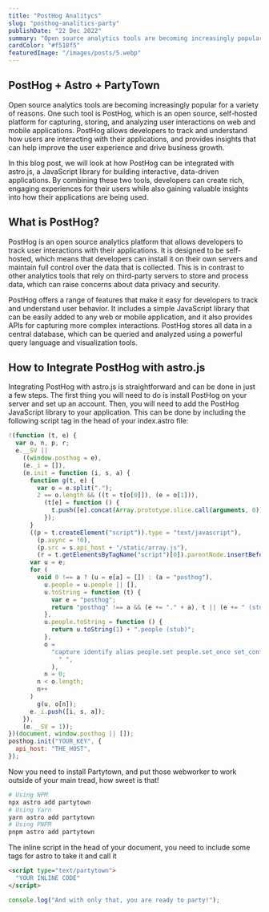 ```yaml
---
title: "PostHog Analitycs"
slug: "posthog-analitics-party"
publishDate: "22 Dec 2022"
summary: "Open source analytics tools are becoming increasingly popular for a variety of reasons. One such tool is PostHog, which  is an open source, self-hosted platform for capturing, storing, and analyzing user interactions on web and mobile applications"
cardColor: "#f518f5"
featuredImage: "/images/posts/5.webp"
---
```


## PostHog + Astro + PartyTown

Open source analytics tools are becoming increasingly popular for a variety of reasons. One such tool is PostHog, which is an open source, self-hosted platform for capturing, storing, and analyzing user interactions on web and mobile applications. PostHog allows developers to track and understand how users are interacting with their applications, and provides insights that can help improve the user experience and drive business growth.

In this blog post, we will look at how PostHog can be integrated with astro.js, a JavaScript library for building interactive, data-driven applications. By combining these two tools, developers can create rich, engaging experiences for their users while also gaining valuable insights into how their applications are being used.

## What is PostHog?

PostHog is an open source analytics platform that allows developers to track user interactions with their applications. It is designed to be self-hosted, which means that developers can install it on their own servers and maintain full control over the data that is collected. This is in contrast to other analytics tools that rely on third-party servers to store and process data, which can raise concerns about data privacy and security.

PostHog offers a range of features that make it easy for developers to track and understand user behavior. It includes a simple JavaScript library that can be easily added to any web or mobile application, and it also provides APIs for capturing more complex interactions. PostHog stores all data in a central database, which can be queried and analyzed using a powerful query language and visualization tools.

## How to Integrate PostHog with astro.js

Integrating PostHog with astro.js is straightforward and can be done in just a few steps. The first thing you will need to do is install PostHog on your server and set up an account. Then, you will need to add the PostHog JavaScript library to your application. This can be done by including the following script tag in the head of your index.astro file:

```js
!(function (t, e) {
  var o, n, p, r;
  e.__SV ||
    ((window.posthog = e),
    (e._i = []),
    (e.init = function (i, s, a) {
      function g(t, e) {
        var o = e.split(".");
        2 == o.length && ((t = t[o[0]]), (e = o[1])),
          (t[e] = function () {
            t.push([e].concat(Array.prototype.slice.call(arguments, 0)));
          });
      }
      ((p = t.createElement("script")).type = "text/javascript"),
        (p.async = !0),
        (p.src = s.api_host + "/static/array.js"),
        (r = t.getElementsByTagName("script")[0]).parentNode.insertBefore(p, r);
      var u = e;
      for (
        void 0 !== a ? (u = e[a] = []) : (a = "posthog"),
          u.people = u.people || [],
          u.toString = function (t) {
            var e = "posthog";
            return "posthog" !== a && (e += "." + a), t || (e += " (stub)"), e;
          },
          u.people.toString = function () {
            return u.toString(1) + ".people (stub)";
          },
          o =
            "capture identify alias people.set people.set_once set_config register register_once unregister opt_out_capturing has_opted_out_capturing opt_in_capturing reset isFeatureEnabled onFeatureFlags".split(
              " ",
            ),
          n = 0;
        n < o.length;
        n++
      )
        g(u, o[n]);
      e._i.push([i, s, a]);
    }),
    (e.__SV = 1));
})(document, window.posthog || []);
posthog.init("YOUR_KEY", {
  api_host: "THE_HOST",
});
```

Now you need to install Partytown, and put those webworker to work outside of your main tread, how sweet is that!

```bash
# Using NPM
npx astro add partytown
# Using Yarn
yarn astro add partytown
# Using PNPM
pnpm astro add partytown
```

The inline script in the head of your document, you need to include some tags for astro to take it and call it

```html
<script type="text/partytown">
  "YOUR INLINE CODE"
</script>
```

```js
console.log("And with only that, you are ready to party!");
```
